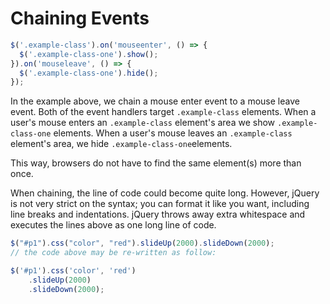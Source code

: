 # Chaining Events

```javascript
$('.example-class').on('mouseenter', () => {
  $('.example-class-one').show();
}).on('mouseleave', () => {
  $('.example-class-one').hide();
});
```

In the example above, we chain a mouse enter event to a mouse leave event. Both of the event handlers target `.example-class` elements. When a user's mouse enters an `.example-class` element's area we show `.example-class-one` elements. When a user's mouse leaves an `.example-class` element's area, we hide `.example-class-one`elements.



This way, browsers do not have to find the same element(s) more than once.

When chaining, the line of code could become quite long. However, jQuery is not very strict on the syntax; you can format it like you want, including line breaks and indentations. jQuery throws away extra whitespace and executes the lines above as one long line of code.

```javascript
$("#p1").css("color", "red").slideUp(2000).slideDown(2000);
// the code above may be re-written as follow:

$('#p1').css('color', 'red')
	.slideUp(2000)
	.slideDown(2000);
```